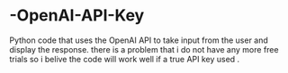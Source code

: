 # -OpenAI-API-Key
 Python code that uses the OpenAI API to take input from the user and display the response.
there is a problem that i do not have any more free trials so i belive the code will work well if a true API key used .

